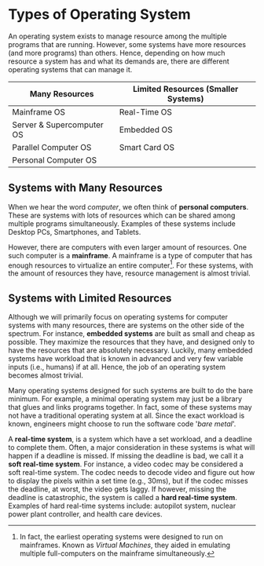 # Types of Operating System
An operating system exists to manage resource among the multiple programs that are running. However, some systems have more resources (and more programs) than others. Hence, depending on how much resource a system has and what its demands are, there are different operating systems that can manage it.

| Many Resources            | Limited Resources (Smaller Systems) |
| ------------------------- | ----------------------------------- |
| Mainframe OS              | Real-Time OS                        |
| Server & Supercomputer OS | Embedded OS                         |
| Parallel Computer OS      | Smart Card OS                       |
| Personal Computer OS      |                                     |

## Systems with Many Resources
When we  hear the word *computer*, we often think of **personal computers**. These are systems with lots of resources which can be shared among multiple programs simultaneously. Examples of these systems include Desktop PCs, Smartphones, and Tablets.

However, there are computers with even larger amount of resources. One such computer is a **mainframe**. A mainframe is a type of computer that has enough resources to virtualize an entire computer[^VM-OS]. For these systems, with the amount of resources they have, resource management is almost trivial.

[^VM-OS]: In fact, the earliest operating systems were designed to run on mainframes. Known as *Virtual Machines*, they aided in emulating multiple full-computers on the mainframe simultaneously.

## Systems with Limited Resources
Although we will primarily focus on operating systems for computer systems with many resources, there are systems on the other side of the spectrum. For instance, **embedded systems** are built as small and cheap as possible. They maximize the resources that they have, and designed only to have the resources that are absolutely necessary. Luckily, many embedded systems have workload that is known in advanced and very few variable inputs (i.e., humans) if at all. Hence, the job of an operating system becomes almost trivial.

Many operating systems designed for such systems are built to do the bare minimum. For example, a minimal operating system may just be a library that glues and links programs together. In fact, some of these systems may not have a traditional operating system at all. Since the exact workload is known, engineers might choose to run the software code '*bare metal*'.

A **real-time system**, is a system which have a set workload, and a deadline to complete them. Often, a major consideration in these systems is what will happen if a deadline is missed. If missing the deadline is bad, we call it a **soft real-time system**. For instance, a video codec may be considered a soft real-time system. The codec needs to decode video and figure out how to display the pixels within a set time (e.g., 30ms), but if the codec misses the deadline, at worst, the video gets laggy. If however, missing the deadline is catastrophic, the system is called a **hard real-time system**. Examples of hard real-time systems include: autopilot system, nuclear power plant controller, and health care devices.